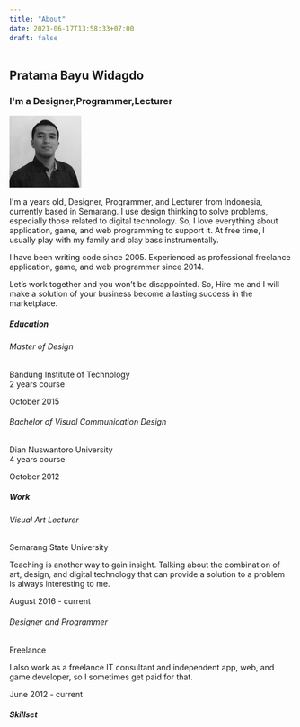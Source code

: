```yaml
---
title: "About"
date: 2021-06-17T13:58:33+07:00
draft: false
---
```


<section class="flex flex-align-items-center flex-justify-content-center">
    <div>
        <h1 class="text-center">Pratama Bayu Widagdo</h1>
        <h3 class="text-center">I'm a <span id="word-rotating">Designer,Programmer,Lecturer</span></h3>
    </div>
</section>

<section class="margin-xlarge margin-remove-horizontal@m grid grid-4-columns grid-1-columns@m gap-medium">
    <div><div class="flex align-items-center justify-content-center"><img src="/images/profile_photo.jpg" class="text-center@m border-radius-1/2" width="128px"/></div></div>
    <div class="grid-column-span-2 grid-column-span-1@m">
        <p>I'm a <span id="my-age"></span> years old, Designer, Programmer, and Lecturer from Indonesia, currently based in Semarang. I use design thinking to solve problems, especially those related to digital technology. So, I love everything about application, game, and web programming to support it. At free time, I usually play with my family and play bass instrumentally.</p>
        <p>I have been writing code since 2005. Experienced as professional freelance application, game, and web programmer since 2014.</p>
        <p>Let’s work together and you won’t be disappointed. So, Hire me and I will make a solution of your business become a lasting success in the marketplace.</p>
    </div>
    <div></div>
</section>

<section class="margin-xlarge margin-remove-horizontal@m grid grid-4-columns grid-1-columns@m gap-medium">
    <div><h5>Education</h5></div>
    <div class="grid-column-span-2 grid-column-span-1@m">
        <h6>Master of Design</h6>
        <p>Bandung Institute of Technology<br/><span class="text-italic">2 years course</span></p>
    </div>
    <div>
        <p>October 2015</p>
    </div>
    <div></div>
    <div class="grid-column-span-2 grid-column-span-1@m">
        <h6>Bachelor of Visual Communication Design</h6>
        <p>Dian Nuswantoro University<br/><span class="text-italic">4 years course</span></p>
    </div>
    <div>
        <p>October 2012</p>
    </div>
</section>

<section class="margin-xlarge margin-remove-horizontal@m grid grid-4-columns grid-1-columns@m gap-medium">
    <div><h5>Work</h5></div>
    <div class="grid-column-span-2 grid-column-span-1@m">
        <h6>Visual Art Lecturer</h6>
        <p>Semarang State University</p>
        <p>Teaching is another way to gain insight. Talking about the combination of art, design, and digital technology that can provide a solution to a problem is always interesting to me.</p>
    </div>
    <div>
        <p>August 2016 - current</p>
    </div>
    <div></div>
    <div class="grid-column-span-2 grid-column-span-1@m">
        <h6>Designer and Programmer</h6>
        <p>Freelance</p>
        <p>I also work as a freelance IT consultant and independent app, web, and game developer, so I sometimes get paid for that.</p>
    </div>
    <div>
        <p>June 2012 - current</p>
    </div>
</section>

<section class="margin-xlarge margin-remove-horizontal@m grid grid-4-columns grid-1-columns@m gap-medium">
    <div><h5>Skillset</h5></div>
</section>

<script>
    function calculateAge(dateString) {
    var birthday = +new Date(dateString);
    return ~~((Date.now() - birthday) / (31557600000));
  }
</script>

<script>
    var myAgeElement =  document.getElementById('my-age');
    myAgeElement.innerText = calculateAge("1989-06-24");
</script>
